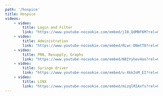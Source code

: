 ```yaml
---
path: '/hospice'
title: Hospice
videos:
    - video:
        title: Login and Filter
        link: "https://www.youtube-nocookie.com/embed/jI0_QdMBF6M?rel=0"
    - video:
        title: Administration
        link: "https://www.youtube-nocookie.com/embed/RLwc-DNmtT0?rel=0"
    - video:
        title: PRN, Resupply, Graphs
        link: "https://www.youtube-nocookie.com/embed/N8IYyhev4oo?rel=0"
    - video:
        title: Syringe driver
        link: "https://www.youtube-nocookie.com/embed/u-XkkIoM_EI?rel=0"
    - video:
        title: LINX
        link: "https://www.youtube-nocookie.com/embed/mizqlRIAxfs?rel=0"
---
```

